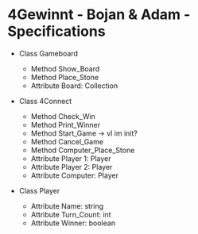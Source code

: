 # 4Gewinnt - Bojan & Adam - Specifications

- Class Gameboard
   - Method Show_Board
   - Method Place_Stone
   - Attribute Board: Collection
 
- Class 4Connect
   - Method Check_Win
   - Method Print_Winner
   - Method Start_Game -> vl im init?
   - Method Cancel_Game
   - Method Computer_Place_Stone
   - Attribute Player 1: Player
   - Attribute Player 2: Player
   - Attribute Computer: Player
 

- Class Player
   - Attribute Name: string
   - Attribute Turn_Count: int
   - Attribute Winner: boolean

